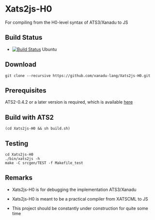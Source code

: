 # Xats2js-H0

For compiling from the H0-level syntax of ATS3/Xanadu to JS

## Build Status

* [![Build Status](https://travis-ci.org/xanadu-lang/Xats2js-H0.svg?branch=master)](https://travis-ci.org/xanadu-lang/Xats2js-H0) Ubuntu

## Download

```
git clone --recursive https://github.com/xanadu-lang/Xats2js-H0.git
```

## Prerequisites

ATS2-0.4.2 or a later version is required,
which is available [here](http://www.ats-lang.org/Downloads.html)

## Build with ATS2

```
(cd Xats2js-H0 && sh build.sh)
```

## Testing

```
cd Xats2js-H0
./bin/xats2js -h
make -C srcgen/TEST -f Makefile_test
```

## Remarks

- Xats2js-H0 is for debugging the implementation ATS3/Xanadu

- Xats2js-H0 is meant to be a practical compiler from XATSCML to JS

- This project should be constantly under construction for quite some time

